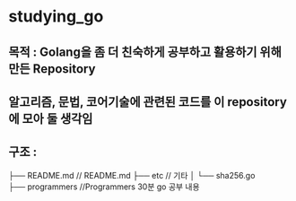 # studying_go

## 목적 : Golang을 좀 더 친숙하게 공부하고 활용하기 위해 만든 Repository

## 알고리즘, 문법, 코어기술에 관련된 코드를 이 repository에 모아 둘 생각임

## 구조 : 

├── README.md               // README.md 
├── etc                     // 기타
│   └── sha256.go           
├── programmers             //Programmers 30분 go 공부 내용








